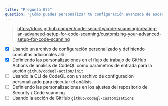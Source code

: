 ```yaml
---
title: "Pregunta 075"
question: "¿Cómo puedes personalizar tu configuración avanzada de escaneo de CodeQL con conjuntos de consultas adicionales de CodeQL? (Elige dos.)"
---
```


> https://docs.github.com/en/code-security/code-scanning/creating-an-advanced-setup-for-code-scanning/customizing-your-advanced-setup-for-code-scanning
- [x] Usando un archivo de configuración personalizado y definiendo consultas adicionales allí
- [x] Definiendo las personalizaciones en el flujo de trabajo de GitHub Actions de análisis de CodeQL como parámetros de entrada para la acción `github/codeql-action/init`
- [ ] Usando la CLI de CodeQL con un archivo de configuración personalizado para ejecutar el análisis
- [ ] Definiendo las personalizaciones en los ajustes del repositorio de Security / Code scanning
- [ ] Usando la acción de GitHub `github/codeql-customizations`
